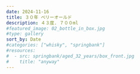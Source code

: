 ```yaml
---
date: 2024-11-16
title: ３０年 ベリーオールド
description: ４３度. ７００ml
#featured_image: 02_bottle_in_box.jpg
#type: gallery
sort_by: Date
#categories: ["whisky", "springbank"]
#resources:
#  - src: springbank/aged_32_years/box_front.jpg
#    title: "anyway"
---
```

